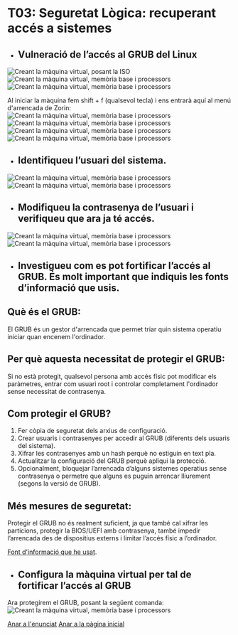 # T03: Seguretat Lògica: recuperant accés a sistemes

- ## Vulneració de l’accés al GRUB del Linux
![Creant la màquina virtual, posant la ISO](img/Imatge11.png)
![Creant la màquina virtual, memòria base i processors](img/Imatge10.png)
![Creant la màquina virtual, memòria base i processors](img/Imatge09.png)

Al iniciar la màquina fem shift + f (qualsevol tecla) i ens entrarà aquí al menú d'arrencada de Zorin:
![Creant la màquina virtual, memòria base i processors](img/Imatge08.png)
![Creant la màquina virtual, memòria base i processors](img/Imatge07.png)
![Creant la màquina virtual, memòria base i processors](img/Imatge06.png)
![Creant la màquina virtual, memòria base i processors](img/Imatge05.png)

- ## Identifiqueu l’usuari del sistema.

![Creant la màquina virtual, memòria base i processors](img/Imatge04.png)
![Creant la màquina virtual, memòria base i processors](img/Imatge03.png)
- ## Modifiqueu la contrasenya de l’usuari i verifiqueu que ara ja té accés.
![Creant la màquina virtual, memòria base i processors](img/Imatge02.png)
![Creant la màquina virtual, memòria base i processors](img/Imatge01.png)

- ## Investigueu com es pot fortificar l’accés al GRUB. És molt important que indiquis les fonts d’informació que usis.

## Què és el GRUB:
El GRUB és un gestor d'arrencada que permet triar quin sistema operatiu iniciar quan encenem l'ordinador.

## Per què aquesta necessitat de protegir el GRUB:
Si no està protegit, qualsevol persona amb accés físic pot modificar els paràmetres, entrar com usuari root i controlar completament l'ordinador sense necessitat de contrasenya.

## Com protegir el GRUB?

1. Fer còpia de seguretat dels arxius de configuració.
2. Crear usuaris i contrasenyes per accedir al GRUB (diferents dels usuaris del sistema).
3. Xifrar les contrasenyes amb un hash perquè no estiguin en text pla.
4. Actualitzar la configuració del GRUB perquè apliqui la protecció.
5. Opcionalment, bloquejar l’arrencada d’alguns sistemes operatius sense contrasenya o permetre que alguns es puguin arrencar lliurement (segons la versió de GRUB).

## Més mesures de seguretat:
Protegir el GRUB no és realment suficient, ja que també cal xifrar les particions, protegir la BIOS/UEFI amb contrasenya, també impedir l’arrencada des de dispositius externs i limitar l’accés físic a l’ordinador.

[Font d'informació que he usat](https://geekland.eu/proteger-el-grub-con-contrasena/).

- ## Configura la màquina virtual per tal de fortificar l’accés al GRUB
Ara protegirem el GRUB, posant la següent comanda:
![Creant la màquina virtual, memòria base i processors](img/Imatge08.png)


[Anar a l'enunciat](../Tasca02/README.md)
[Anar a la pàgina inicial](../README.md)

